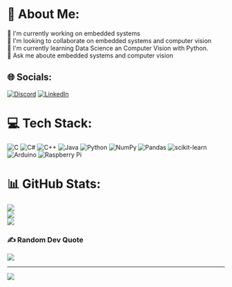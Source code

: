 # 💫 About Me:
🔭 I'm currently working on embedded systems<br>👯  I'm looking to collaborate on embedded systems and computer vision<br>🌱 I'm currently learning Data Science an Computer Vision with Python.<br>💬 Ask me aboute embedded systems and computer vision


## 🌐 Socials:
[![Discord](https://img.shields.io/badge/Discord-%237289DA.svg?logo=discord&logoColor=white)](https://discord.gg/Pedro_Pereira#2775) [![LinkedIn](https://img.shields.io/badge/LinkedIn-%230077B5.svg?logo=linkedin&logoColor=white)](https://linkedin.com/in/PedroPereira) 

# 💻 Tech Stack:
![C](https://img.shields.io/badge/c-%2300599C.svg?style=plastic&logo=c&logoColor=white) ![C#](https://img.shields.io/badge/c%23-%23239120.svg?style=plastic&logo=c-sharp&logoColor=white) ![C++](https://img.shields.io/badge/c++-%2300599C.svg?style=plastic&logo=c%2B%2B&logoColor=white) ![Java](https://img.shields.io/badge/java-%23ED8B00.svg?style=plastic&logo=java&logoColor=white) ![Python](https://img.shields.io/badge/python-3670A0?style=plastic&logo=python&logoColor=ffdd54) ![NumPy](https://img.shields.io/badge/numpy-%23013243.svg?style=plastic&logo=numpy&logoColor=white) ![Pandas](https://img.shields.io/badge/pandas-%23150458.svg?style=plastic&logo=pandas&logoColor=white) ![scikit-learn](https://img.shields.io/badge/scikit--learn-%23F7931E.svg?style=plastic&logo=scikit-learn&logoColor=white) ![Arduino](https://img.shields.io/badge/-Arduino-00979D?style=plastic&logo=Arduino&logoColor=white) ![Raspberry Pi](https://img.shields.io/badge/-RaspberryPi-C51A4A?style=plastic&logo=Raspberry-Pi)
# 📊 GitHub Stats:
![](https://github-readme-stats.vercel.app/api?username=Ordep22&theme=dark&hide_border=false&include_all_commits=false&count_private=false)<br/>
![](https://github-readme-streak-stats.herokuapp.com/?user=Ordep22&theme=dark&hide_border=false)<br/>
![](https://github-readme-stats.vercel.app/api/top-langs/?username=Ordep22&theme=dark&hide_border=false&include_all_commits=false&count_private=false&layout=compact)

### ✍️ Random Dev Quote
![](https://quotes-github-readme.vercel.app/api?type=horizontal&theme=dark)

---
[![](https://visitcount.itsvg.in/api?id=Ordep22&icon=1&color=3)](https://visitcount.itsvg.in)

<!-- Proudly created with GPRM ( https://gprm.itsvg.in ) -->
